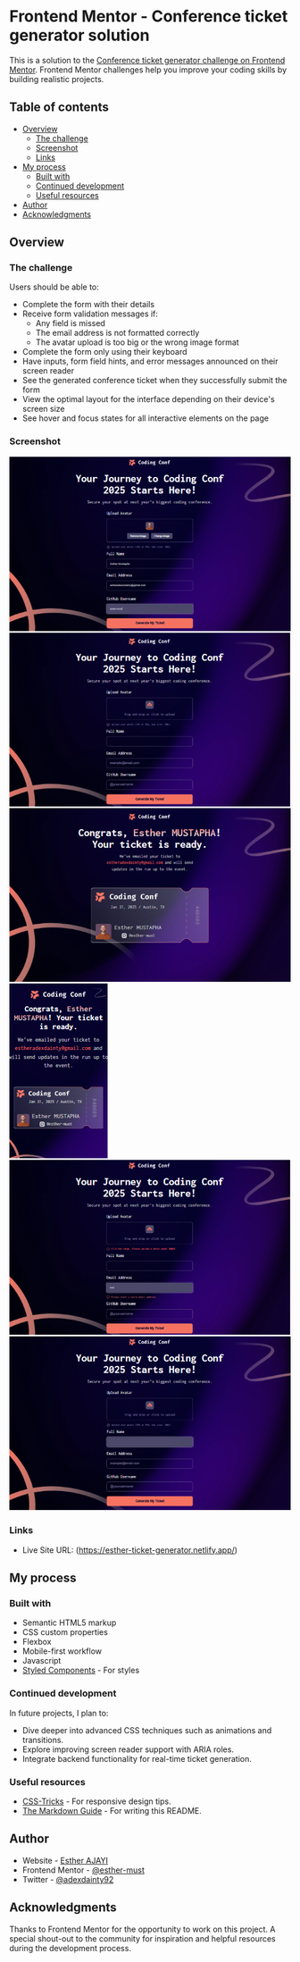 # Frontend Mentor - Conference ticket generator solution

This is a solution to the [Conference ticket generator challenge on Frontend Mentor](https://www.frontendmentor.io/challenges/conference-ticket-generator-oq5gFIU12w). Frontend Mentor challenges help you improve your coding skills by building realistic projects. 

## Table of contents

- [Overview](#overview)
  - [The challenge](#the-challenge)
  - [Screenshot](#screenshot)
  - [Links](#links)
- [My process](#my-process)
  - [Built with](#built-with)
  - [Continued development](#continued-development)
  - [Useful resources](#useful-resources)
- [Author](#author)
- [Acknowledgments](#acknowledgments)

## Overview

### The challenge

Users should be able to:

- Complete the form with their details
- Receive form validation messages if:
  - Any field is missed
  - The email address is not formatted correctly
  - The avatar upload is too big or the wrong image format
- Complete the form only using their keyboard
- Have inputs, form field hints, and error messages announced on their screen reader
- See the generated conference ticket when they successfully submit the form
- View the optimal layout for the interface depending on their device's screen size
- See hover and focus states for all interactive elements on the page

### Screenshot

![](./desktop-form-complete-screenshot.png)
![](./desktop-screenshot.png)
![](./desktop-ticket-screenshot.png)
![](./mobile-ticket-screenshot.png)
![](./state-error-screenshot.png)
![](./state-focus-screenshot.png)

### Links

- Live Site URL: (https://esther-ticket-generator.netlify.app/)

## My process

### Built with

- Semantic HTML5 markup
- CSS custom properties
- Flexbox
- Mobile-first workflow
- Javascript
- [Styled Components](https://styled-components.com/) - For styles

### Continued development

In future projects, I plan to:

- Dive deeper into advanced CSS techniques such as animations and transitions.
- Explore improving screen reader support with ARIA roles.
- Integrate backend functionality for real-time ticket generation.

### Useful resources

- [CSS-Tricks](https://css-tricks.com/) - For responsive design tips.
- [The Markdown Guide](https://www.markdownguide.org/) - For writing this README.

## Author

- Website - [Esther AJAYI](https://esthercoders.netlify.app)
- Frontend Mentor - [@esther-must](https://www.frontendmentor.io/profile/esther-must)
- Twitter - [@adexdainty92](https://x.com/adexdainty92)

## Acknowledgments

Thanks to Frontend Mentor for the opportunity to work on this project. A special shout-out to the community for inspiration and helpful resources during the development process.
